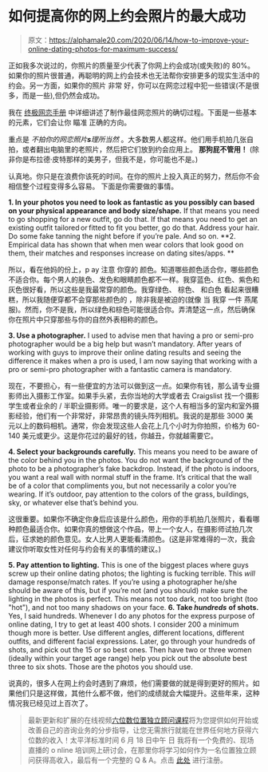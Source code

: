 # 如何提高你的网上约会照片的最大成功

> 原文：<https://alphamale20.com/2020/06/14/how-to-improve-your-online-dating-photos-for-maximum-success/>

正如我多次说过的，你照片的质量至少代表了你网上约会成功(或失败)的 80%。如果你的照片很普通，再聪明的网上约会技术也无法帮你安排更多的现实生活中的约会。另一方面，如果你的照片 非常 好，你可以在网恋过程中犯一些错误(不是很多，而是一些),但仍然会成功。

我在 [终极网恋手册](http://www.onlinedatingsuccessnow.com/) 中详细讲述了制作最佳网恋照片的确切过程。下面是一些基本的元素，它们会让你 瞄准 正确的方向。

重点是 *不拍你的网恋照片**s**理所当然* 。大多数男人都这样。他们用手机拍几张自拍，或者翻出电脑里的老照片，然后把它们放到约会应用上。 **那狗屁不管用！** (除非你是布拉德·皮特那样的美男子，但我不是，你可能也不是。)

认真地。你只是在浪费你该死的时间。在你的照片上投入真正的努力，然后你不会相信整个过程变得多么容易。 下面是你需要做的事情。

**1\. In your photos you need to look as fantastic as you possibly can based on your physical appearance and body size/shape.** If that means you need to go shopping for a new outfit, go do that. If that means you need to get an existing outfit tailored or fitted to fit you better, go do that. Address your hair. Do some fake tanning the night before if you’re pale. And so on. **2\. Empirical data has shown that when men wear colors that look good on them, their matches and responses increase on dating sites/apps. **

所以，看在他妈的份上，p ay 注意 你穿的 颜色。知道哪些颜色适合你，哪些颜色不适合你。每个男人的肤色、发色和眼睛颜色都不一样。我穿蓝色、红色、紫色和灰色很好看，所以这些是我最常穿的颜色。我穿绿色、 棕色、 和白色 看起来很糟糕，所以我随便穿都不会穿那些颜色的 ，除非我是被迫的(就像 当 我穿 一件 燕尾服)。然而，你不是我，所以绿色和棕色可能很适合你。弄清楚这一点，然后确保你在照片中只穿那些与你的自然外表相称的颜色。

**3\. Use a photographer.** I used to advise men that having a pro or semi-pro photographer would be a big help but wasn’t mandatory. After years of working with guys to improve their online dating results and seeing the difference it makes when a pro is used, I am now saying that working with a pro or semi-pro photographer with a fantastic camera is mandatory.

现在，不要担心，有一些便宜的方法可以做到这一点。如果你有钱，那么请专业摄影师出入摄影工作室。如果手头紧，去你当地的大学或者去 Craigslist 找一个摄影学生或者业余的 / 半职业摄影师。唯一的要求是，这个人有相当多的室内和室外摄影经验，他们有一个非常好，非常昂贵的镜头阵列相机。我说的是那些 3000 美元以上的数码相机。通常，你会发现这些人会花上几个小时为你拍照，价格为 60-140 美元或更少。这是你花过的最好的钱，你越丑，你就越需要它。

**4\. Select your backgrounds carefully.** This means you need to be aware of the color behind you in the photos. You do not want the background of the photo to be a photographer’s fake backdrop. Instead, if the photo is indoors, you want a real wall with normal stuff in the frame. It’s critical that the wall be of a color that compliments you, but not necessarily a color you’re wearing. If it’s outdoor, pay attention to the colors of the grass, buildings, sky, or whatever else that’s behind you.

这很重要。如果你不确定你身后应该是什么颜色，用你的手机拍几张照片，看看哪种颜色最适合你。如果你真的想做这个作品，带上一个女人，在摄影师试拍几次后，征求她的颜色意见。女人比男人更能看清颜色。(这是非常难得的一次，我会建议你听取女性对任何与约会有关的事情的建议。)

**5\. Pay attention to lighting.** This is one of the biggest places where guys screw up their online dating photos; the lighting is fucking terrible. This *will* damage response/match rates. If you’re using a photographer he/she should be aware of this, but if you’re not (and you should) make sure the lighting in the photos is perfect. This means not too dark, not too bright (too "hot"), and not too many shadows on your face. **6\. Take *hundreds*** **of shots.** Yes, I said hundreds. Whenever I do any photos for the express purpose of online dating, I try to get at least 400 shots. I consider 200 a minimum though more is better. Use different angles, different locations, different outfits, and different facial expressions. Later, go through your hundreds of shots, and pick out the 15 or so best ones. Then have two or three women (ideally within your target age range) help you pick out the absolute best three to six shots. Those are the photos you should use.

说真的，很多人在网上约会时遇到了麻烦，他们需要做的就是得到更好的照片。如果他们只是这样做，其他什么都不做，他们的成绩就会大幅提升。这些年来，这种情况我已经见过上百次了。

> 最新更新和扩展的在线视频[六位数位置独立顾问课程](https://alphamale20.kartra.com/page/consultant)将为您提供如何开始或改善自己的咨询业务的分步指导，让您无需旅行就能在世界任何地方获得六位数的收入！太平洋标准时间 6 月 18 日中午 日 我将有一个免费的、现场直播的 o nline 培训网上研讨会，在那里你将学习如何作为一名位置独立顾问获得高收入，最后有一个完整的 Q & A。点击 [此处](https://alphamale20.kartra.com/page/consultant) 进行注册。